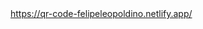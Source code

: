 <a href="https://qr-code-felipeleopoldino.netlify.app/">
https://qr-code-felipeleopoldino.netlify.app/
